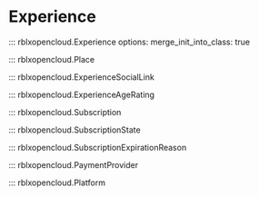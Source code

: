 # Experience

::: rblxopencloud.Experience
    options:
        merge_init_into_class: true

::: rblxopencloud.Place

::: rblxopencloud.ExperienceSocialLink

::: rblxopencloud.ExperienceAgeRating

::: rblxopencloud.Subscription

::: rblxopencloud.SubscriptionState

::: rblxopencloud.SubscriptionExpirationReason

::: rblxopencloud.PaymentProvider

::: rblxopencloud.Platform